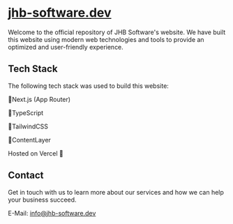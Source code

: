 # [jhb-software.dev](https://jhb-software.dev)

Welcome to the official repository of JHB Software's website. We have built this website using modern web technologies and tools to provide an optimized and user-friendly experience.

## Tech Stack

The following tech stack was used to build this website:

🔹Next.js (App Router)

🔹TypeScript

🔹TailwindCSS

🔹ContentLayer

Hosted on Vercel 🔺

## Contact

Get in touch with us to learn more about our services and how we can help your business succeed.

E-Mail: [info@jhb-software.dev](mailto:info@jhb-software.dev)
